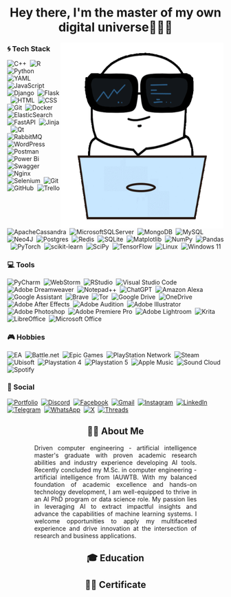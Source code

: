 <h1 align="center">Hey there, I'm the master of my own digital universe<span>🤯🐼🚀</span></h1>

<img align="right" src="src/assets/image/readme.gif" alt="readme-gif" width="380" height="431">


[//]: # (Tech Stack)
<div align="left">

### 🌀 Tech Stack
![C++](https://img.shields.io/badge/-c++-05122A?style=flat&logo=c%2B%2B)&nbsp;
![R](https://img.shields.io/badge/-R-05122A?style=flat&logo=R)&nbsp;
![Python](https://img.shields.io/badge/Python-05122A?style=flat&logo=Python&logoColor=1572B6)&nbsp;
![YAML](https://img.shields.io/badge/-YAML-05122A?style=flat&logo=YAML)&nbsp;
![JavaScript](https://img.shields.io/badge/-JavaScript-05122A?style=flat&logo=javascript)&nbsp;
![Django](https://img.shields.io/badge/-Django-05122A?style=flat&logo=django)&nbsp;
![Flask](https://img.shields.io/badge/-Flask-05122A?style=flat&logo=flask)&nbsp;
![HTML](https://img.shields.io/badge/-HTML-05122A?style=flat&logo=HTML5)&nbsp;
![CSS](https://img.shields.io/badge/-CSS-05122A?style=flat&logo=CSS3&logoColor=1572B6)&nbsp;
![Git](https://img.shields.io/badge/-Git-05122A?style=flat&logo=git)&nbsp;
![Docker](https://img.shields.io/badge/-Docker-05122A?style=flat&logo=docker)&nbsp;
![ElasticSearch](https://img.shields.io/badge/-ElasticSearch-05122A?style=flat&logo=elasticsearch)&nbsp;
![FastAPI](https://img.shields.io/badge/-FastAPI-05122A?style=flat&logo=FastAPI)&nbsp;
![Jinja](https://img.shields.io/badge/-Jinja-05122A?style=flat&logo=Jinja)&nbsp;
![Qt](https://img.shields.io/badge/-Qt-05122A?style=flat&logo=Qt)&nbsp;
![RabbitMQ](https://img.shields.io/badge/-RabbitMQ-05122A?style=flat&logo=RabbitMQ)&nbsp;
![WordPress](https://img.shields.io/badge/-WordPress-05122A?style=flat&logo=WordPress)&nbsp;
![Postman](https://img.shields.io/badge/-Postman-05122A?style=flat&logo=Postman)&nbsp;
![Power Bi](https://img.shields.io/badge/-Power%20Bi-05122A?style=flat&logo=powerbi)&nbsp;
![Swagger](https://img.shields.io/badge/-Swagger-05122A?style=flat&logo=Swagger)&nbsp;
![Nginx](https://img.shields.io/badge/-Nginx-05122A?style=flat&logo=Nginx)&nbsp;
![Selenium](https://img.shields.io/badge/-Selenium-05122A?style=flat&logo=Selenium)&nbsp;
![Git](https://img.shields.io/badge/-Git-05122A?style=flat&logo=Git)&nbsp;
![GitHub](https://img.shields.io/badge/-GitHub-05122A?style=flat&logo=GitHub)&nbsp;
![Trello](https://img.shields.io/badge/-Trello-05122A?style=flat&logo=Trello)&nbsp;
![ApacheCassandra](https://img.shields.io/badge/-ApacheCassandra-05122A?style=flat&logo=ApacheCassandra)&nbsp;
![MicrosoftSQLServer](https://img.shields.io/badge/-MicrosoftSQLServer-05122A?style=flat&logo=MicrosoftSQLServer)&nbsp;
![MongoDB](https://img.shields.io/badge/-MongoDB-05122A?style=flat&logo=MongoDB)&nbsp;
![MySQL](https://img.shields.io/badge/-MySQL-05122A?style=flat&logo=MySQL&logoColor=white)&nbsp;
![Neo4J](https://img.shields.io/badge/-Neo4J-05122A?style=flat&logo=Neo4J)&nbsp;
![Postgres](https://img.shields.io/badge/-Postgres-05122A?style=flat&logo=postgresql&logoColor=white)&nbsp;
![Redis](https://img.shields.io/badge/-Redis-05122A?style=flat&logo=Redis)&nbsp;
![SQLite](https://img.shields.io/badge/-SQLite-05122A?style=flat&logo=SQLite)&nbsp;
![Matplotlib](https://img.shields.io/badge/-Matplotlib-05122A?style=flat&logo=matplotlib)&nbsp;
![NumPy](https://img.shields.io/badge/-NumPy-05122A?style=flat&logo=NumPy)&nbsp;
![Pandas](https://img.shields.io/badge/-Pandas-05122A?style=flat&logo=Pandas)&nbsp;
![PyTorch](https://img.shields.io/badge/-PyTorch-05122A?style=flat&logo=PyTorch)&nbsp;
![scikit-learn](https://img.shields.io/badge/-Scikit--Learn-05122A?style=flat&logo=scikit-learn)&nbsp;
![SciPy](https://img.shields.io/badge/-SciPy-05122A?style=flat&logo=SciPy)&nbsp;
![TensorFlow](https://img.shields.io/badge/-TensorFlow-05122A?style=flat&logo=TensorFlow)&nbsp;
![Linux](https://img.shields.io/badge/-Linux-05122A?style=flat&logo=Linux)&nbsp;
![Windows 11](https://img.shields.io/badge/-Windows%2011-05122A?style=flat&logo=Windows%2011)&nbsp;
### 💻 Tools
![PyCharm](https://img.shields.io/badge/-PyCharm-05122A?style=flat&logo=PyCharm)&nbsp;
![WebStorm](https://img.shields.io/badge/-WebStorm-05122A?style=flat&logo=WebStorm)&nbsp;
![RStudio](https://img.shields.io/badge/-RStudio-05122A?style=flat&logo=RStudio)&nbsp;
![Visual Studio Code](https://img.shields.io/badge/-Visual%20Studio%20Code-05122A?style=flat&logo=visual-studio-code)&nbsp;
![Adobe Dreamweaver](https://img.shields.io/badge/-Adobe%20Dreamweaver-05122A?style=flat&logo=Adobe%20Dreamweaver)&nbsp;
![Notepad++](https://img.shields.io/badge/-Notepad++-05122A?style=flat&logo=notepad%2b%2b)&nbsp;
![ChatGPT](https://img.shields.io/badge/-ChatGPT-05122A?style=flat&logo=openai)&nbsp;
![Amazon Alexa](https://img.shields.io/badge/-amazon%20alexa-05122A?style=flat&logo=amazon%20alexa)&nbsp;
![Google Assistant](https://img.shields.io/badge/-google%20assistant-05122A?style=flat&logo=google%20assistant)&nbsp;
![Brave](https://img.shields.io/badge/-Brave-05122A?style=flat&logo=Brave)&nbsp;
![Tor](https://img.shields.io/badge/-Tor-05122A?style=flat&logo=Tor-Browser)&nbsp;
![Google Drive](https://img.shields.io/badge/-Google%20Drive-05122A?style=flat&logo=googledrive)&nbsp;
![OneDrive](https://img.shields.io/badge/-OneDrive-05122A?style=flat&logo=Microsoft%20OneDrive)&nbsp;
![Adobe After Effects](https://img.shields.io/badge/-Adobe%20After%20Effects-05122A?style=flat&logo=Adobe%20After%20Effects)&nbsp;
![Adobe Audition](https://img.shields.io/badge/-Adobe%20Audition-05122A?style=flat&logo=Adobe%20Audition)&nbsp;
![Adobe Illustrator](https://img.shields.io/badge/-Adobe%20Illustrator-05122A?style=flat&logo=Adobe%20Illustrator)&nbsp;
![Adobe Photoshop](https://img.shields.io/badge/-Adobe%20Photoshop-05122A?style=flat&logo=Adobe%20Photoshop)&nbsp;
![Adobe Premiere Pro](https://img.shields.io/badge/-Adobe%20Premiere%20Pro-05122A?style=flat&logo=Adobe%20Premiere%20Pro)&nbsp;
![Adobe Lightroom](https://img.shields.io/badge/-Adobe%20Lightroom-05122A?style=flat&logo=Adobe%20Lightroom)&nbsp;
![Krita](https://img.shields.io/badge/-Krita-05122A?style=flat&logo=Krita)&nbsp;
![LibreOffice](https://img.shields.io/badge/-LibreOffice-05122A?style=flat&logo=LibreOffice)&nbsp;
![Microsoft Office](https://img.shields.io/badge/-Microsoft_Office-05122A?style=flat&logo=Microsoft_Office)&nbsp;
### 🎮 Hobbies
![EA](https://img.shields.io/badge/-EA-05122A?style=flat&logo=EA)&nbsp;
![Battle.net](https://img.shields.io/badge/-Battle.net-05122A?style=flat&logo=Battle.net)&nbsp;
![Epic Games](https://img.shields.io/badge/-Epic%20Games-05122A?style=flat&logo=epicgames)&nbsp;
![PlayStation Network](https://img.shields.io/badge/-PSN-05122A?style=flat&logo=Playstation)&nbsp;
![Steam](https://img.shields.io/badge/-Steam-05122A?style=flat&logo=Steam)&nbsp;
![Ubisoft](https://img.shields.io/badge/-Ubisoft-05122A?style=flat&logo=Ubisoft)&nbsp;
![Playstation 4](https://img.shields.io/badge/-Playstation%204-05122A?style=flat&logo=playstation-4)&nbsp;
![Playstation 5](https://img.shields.io/badge/-Playstation%205-05122A?style=flat&logo=playstation-5)&nbsp;
![Apple Music](https://img.shields.io/badge/-Apple_Music-05122A?style=flat&logo=apple-music)&nbsp;
![Sound Cloud](https://img.shields.io/badge/-Sound%20Cloud-05122A?style=flat&logo=soundcloud)&nbsp;
![Spotify](https://img.shields.io/badge/-Spotify-05122A?style=flat&logo=Spotify)&nbsp;
### 💬 Social
[![Portfolio](https://img.shields.io/badge/-Portfolio-05122A?style=flat&logo=firefox&link=https://kamranmoqadam.com)](https://kamranmoqadam.com)&nbsp;
[![Discord](https://img.shields.io/badge/-Discord-05122A?style=flat&logo=Discord&link=https://discord.com/users/kamranmoqadam)](https://discord.com/users/kamranmoqadam)&nbsp;
[![Facebook](https://img.shields.io/badge/-Facebook-05122A?style=flat&logo=Facebook&link=https://facebook.com/Kamranmoqadam)](https://facebook.com/Kamranmoqadam)&nbsp;
[![Gmail](https://img.shields.io/badge/-Gmail-05122A?style=flat&logo=Gmail&link=kamranmoqadam97@gmail.com)](mailto:kamranmoqadam97@gmail.com)&nbsp;
[![Instagram](https://img.shields.io/badge/-Instagram-05122A?style=flat&logo=Instagram&link=https://instagram.com/kamranmoqadam/)](https://instagram.com/kamranmoqadam/)&nbsp;
[![LinkedIn](https://img.shields.io/badge/-LinkedIn-05122A?style=flat&logo=LinkedIn&link=https://linkedin.com/in/kamran-moqadam/)](https://linkedin.com/in/kamran-moqadam/)&nbsp;
[![Telegram](https://img.shields.io/badge/-Telegram-05122A?style=flat&logo=Telegram&link=https://t.me/kamranmoqadam)](https://t.me/kamranmoqadam)&nbsp;
[![WhatsApp](https://img.shields.io/badge/-WhatsApp-05122A?style=flat&logo=WhatsApp&link=https://wa.me/qr/G4JDLHOWVZHNM1)](https://wa.me/qr/G4JDLHOWVZHNM1)&nbsp;
[![X](https://img.shields.io/badge/-X-05122A?style=flat&logo=X&link=https://twitter.com/KamranMoqadam)](https://twitter.com/KamranMoqadam)&nbsp;
[![Threads](https://img.shields.io/badge/-Threads-05122A?style=flat&logo=Threads&link=https://www.threads.net/@kamranmoqadam)](https://www.threads.net/@kamranmoqadam)&nbsp;
</div>
<div align="center">

## 🦸‍♂️ About Me
<p  style="text-align: justify;width: 75%;">
        Driven computer engineering - artificial intelligence master's graduate with proven academic research abilities and industry experience developing AI tools. Recently concluded my M.Sc. in computer engineering - artificial intelligence from IAUWTB. With my balanced foundation of academic excellence and hands-on technology development, I am well-equipped to thrive in an AI PhD program or data science role. My passion lies in leveraging AI to extract impactful insights and advance the capabilities of machine learning systems. I welcome opportunities to apply my multifaceted experience and drive innovation at the intersection of research and business applications.
</p>

## 🎓 Education
## 🧑‍💻 Certificate
</div>
